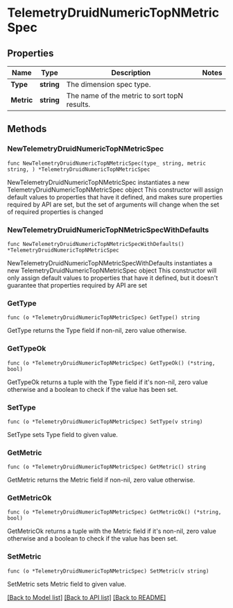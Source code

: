 # TelemetryDruidNumericTopNMetricSpec

## Properties

Name | Type | Description | Notes
------------ | ------------- | ------------- | -------------
**Type** | **string** | The dimension spec type. | 
**Metric** | **string** | The name of the metric to sort topN results. | 

## Methods

### NewTelemetryDruidNumericTopNMetricSpec

`func NewTelemetryDruidNumericTopNMetricSpec(type_ string, metric string, ) *TelemetryDruidNumericTopNMetricSpec`

NewTelemetryDruidNumericTopNMetricSpec instantiates a new TelemetryDruidNumericTopNMetricSpec object
This constructor will assign default values to properties that have it defined,
and makes sure properties required by API are set, but the set of arguments
will change when the set of required properties is changed

### NewTelemetryDruidNumericTopNMetricSpecWithDefaults

`func NewTelemetryDruidNumericTopNMetricSpecWithDefaults() *TelemetryDruidNumericTopNMetricSpec`

NewTelemetryDruidNumericTopNMetricSpecWithDefaults instantiates a new TelemetryDruidNumericTopNMetricSpec object
This constructor will only assign default values to properties that have it defined,
but it doesn't guarantee that properties required by API are set

### GetType

`func (o *TelemetryDruidNumericTopNMetricSpec) GetType() string`

GetType returns the Type field if non-nil, zero value otherwise.

### GetTypeOk

`func (o *TelemetryDruidNumericTopNMetricSpec) GetTypeOk() (*string, bool)`

GetTypeOk returns a tuple with the Type field if it's non-nil, zero value otherwise
and a boolean to check if the value has been set.

### SetType

`func (o *TelemetryDruidNumericTopNMetricSpec) SetType(v string)`

SetType sets Type field to given value.


### GetMetric

`func (o *TelemetryDruidNumericTopNMetricSpec) GetMetric() string`

GetMetric returns the Metric field if non-nil, zero value otherwise.

### GetMetricOk

`func (o *TelemetryDruidNumericTopNMetricSpec) GetMetricOk() (*string, bool)`

GetMetricOk returns a tuple with the Metric field if it's non-nil, zero value otherwise
and a boolean to check if the value has been set.

### SetMetric

`func (o *TelemetryDruidNumericTopNMetricSpec) SetMetric(v string)`

SetMetric sets Metric field to given value.



[[Back to Model list]](../README.md#documentation-for-models) [[Back to API list]](../README.md#documentation-for-api-endpoints) [[Back to README]](../README.md)


